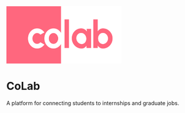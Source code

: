 <img src="https://github.com/CoLab-Development/CoLab/blob/main/Group%201.png?raw=true" height="150px" width="300px" />

# CoLab

A platform for connecting students to internships and graduate jobs.
